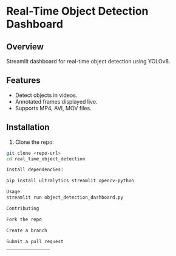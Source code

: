 # Real-Time Object Detection Dashboard

## Overview
Streamlit dashboard for real-time object detection using YOLOv8.

## Features
- Detect objects in videos.
- Annotated frames displayed live.
- Supports MP4, AVI, MOV files.

## Installation
1. Clone the repo:
```bash
git clone <repo-url>
cd real_time_object_detection

Install dependencies:

pip install ultralytics streamlit opencv-python

Usage
streamlit run object_detection_dashboard.py

Contributing

Fork the repo

Create a branch

Submit a pull request
________________
